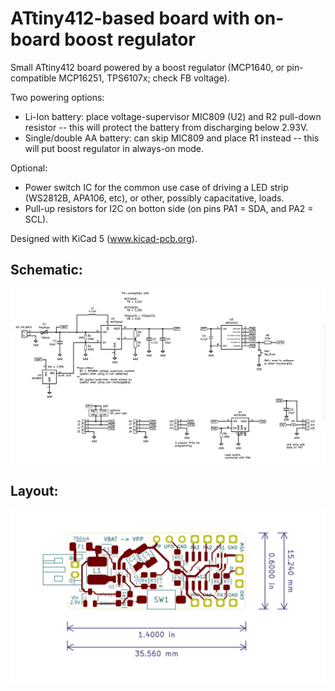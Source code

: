 # ATtiny412-based board with on-board boost regulator

Small ATtiny412 board powered by a boost regulator (MCP1640, or pin-compatible MCP16251, TPS6107x; check FB voltage).

Two powering options:
* Li-Ion battery: place voltage-supervisor MIC809 (U2) and R2 pull-down resistor -- this will protect the battery from discharging below 2.93V.
* Single/double AA battery: can skip MIC809 and place R1 instead -- this will put boost regulator in always-on mode.

Optional:
* Power switch IC for the common use case of driving a LED strip (WS2812B, APA106, etc), or other, possibly capacitative, loads.
* Pull-up resistors for I2C on botton side (on pins PA1 = SDA, and PA2 = SCL).

Designed with KiCad 5 (www.kicad-pcb.org).

## Schematic:
![schematic](img/schematic.png)

## Layout:
![layout](img/pcb_layout.png)
